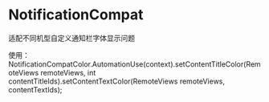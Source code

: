 # NotificationCompat
适配不同机型自定义通知栏字体显示问题

使用：NotificationCompatColor.AutomationUse(context).setContentTitleColor(RemoteViews remoteViews, int contentTitleIds).setContentTextColor(RemoteViews remoteViews, contentTextIds);






